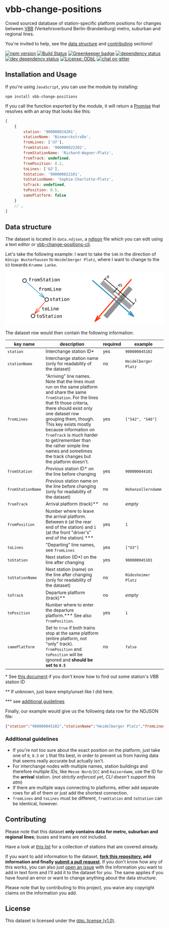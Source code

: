 # vbb-change-positions

Crowd sourced database of station-specific platform positions for changes between [VBB](https://www.vbb.de) (Verkehrsverbund Berlin-Brandenburg) metro, suburban and regional lines.

You're invited to help, see the [data structure](#data-structure) and [contributing](#contributing) sections!

[![npm version](https://img.shields.io/npm/v/vbb-change-positions.svg)](https://www.npmjs.com/package/vbb-change-positions)
[![Build Status](https://travis-ci.org/juliuste/vbb-change-positions.svg?branch=master)](https://travis-ci.org/juliuste/vbb-change-positions)
[![Greenkeeper badge](https://badges.greenkeeper.io/juliuste/vbb-change-positions.svg)](https://greenkeeper.io/)
[![dependency status](https://img.shields.io/david/juliuste/vbb-change-positions.svg)](https://david-dm.org/juliuste/vbb-change-positions)
[![dev dependency status](https://img.shields.io/david/dev/juliuste/vbb-change-positions.svg)](https://david-dm.org/juliuste/vbb-change-positions#info=devDependencies)
[![License: ODbL](https://img.shields.io/badge/License-ODbL-brightgreen.svg)](license)
[![chat on gitter](https://badges.gitter.im/juliuste.svg)](https://gitter.im/juliuste)

## Installation and Usage

If you're using `JavaScript`, you can use the module by installing:

```shell
npm install vbb-change-positions
```

If you call the function exported by the module, it will return a [Promise](https://developer.mozilla.org/en-US/docs/Web/JavaScript/Reference/Global_Objects/promise) that resolves with an array that looks like this:

```js
[
    {
        station: '900000024201',
        stationName: 'Bismarckstraße',
        fromLines: ['U7'],
        fromStation: '900000022202',
        fromStationName: 'Richard-Wagner-Platz',
        fromTrack: undefined,
        fromPosition: 0.2,
        toLines: ['U2'],
        toStation: '900000022101',
        toStationName: 'Sophie-Charlotte-Platz',
        toTrack: undefined,
        toPosition: 0.5,
        samePlatform: false
    }
    // …
]
```

## Data structure

The dataset is located in `data.ndjson`, a [ndjson](http://ndjson.org/) file which you can edit using a text editor or [vbb-change-positions-cli](https://github.com/juliuste/vbb-change-positions-cli).

Let's take the following example: I want to take the `S46` in the direction of `Königs Wusterhausen` to `Heidelberger Platz`, where I want to change to the `U3` towards `Krumme Lanke`.

![an illustration of the keys](illustration.svg)

The dataset row would then contain the following information:

| key name | description | required | example |
| -------- | ----------- | -------- | ------- |
| `station` | Interchange station ID\* | yes | `900000045102` |
| `stationName` | Interchange station name (only for readability of the dataset) | no | `Heidelberger Platz` |
| `fromLines`    | "Arriving" line names. Note that the lines must run on the same platform and share the same `fromStation`. For the lines that fit those criteria, there should exist only one dataset row grouping them, though. This key exists mostly because information on `fromTrack` is much harder to get/remember than the rather simple line names and sometimes the track changes but the platform doesn't. | yes | `["S42", "S46"]` |
| `fromStation` | *Previous* station ID\* on the line before changing | yes | `900000044101` |
| `fromStationName` | *Previous* station name on the line before changing (only for readability of the dataset) | no | `Hohenzollerndamm` |
| `fromTrack`| Arrival platform (track)\*\* | no | *empty*
| `fromPosition`| Number where to leave the arrival platform. Between `0` (at the rear end of the station) and `1` (at the front "driver's" end of the station) \*\*\* | yes | `1` |
| `toLines`    | "Departing" line names, see `fromLines` | yes | `["U3"]` |
| `toStation` | Next station (ID\*) on the line after changing | yes | `900000045101` |
| `toStationName` | Next station (name) on the line after changing (only for readability of the dataset) | no | `Rüdesheimer Platz` |
| `toTrack`| Departure platform (track)\*\* | no | *empty*
| `toPosition`| Number where to enter the departure platform.\*\*\* See also `fromPosition`. | yes | `1` |
| `samePlatform` | Set to `true` if both trains stop at the same platform (entire platform, not "only" track). `fromPosition` and `toPosition` will be ignored and **should be set to `0.5`** | no | `false` |

\* See [this document](station-ids.md) if you don't know how to find out some station's VBB station ID

\*\* If unknown, just leave empty/unset like I did here.

\*\*\* see [additional guidelines](#additional-guidelines)

Finally, our example would give us the following data row for the NDJSON file:

```json
{"station":"900000045102","stationName":"Heidelberger Platz","fromLines":["S42","S46"],"fromStation":"900000044101","fromStationName":"Hohenzollerndamm","fromPosition":1,"toLines":["U3"],"toStation":"900000045101","toStationName":"Rüdesheimer Platz","toPosition":1,"samePlatform":false}
```

### Additional guidelines

- If you're not too sure about the exact position on the platform, just take one of `0`, `0.5` or `1` that fits best, in order to prevent us from having data that seems really accurate but actually isn't.
- For interchange nodes with multiple names, station buildings and therefore multiple IDs, like `Messe Nord/ICC` and `Kaiserdamm`, use the ID for the **arrival** station. (*not strictly enforced yet, CLI doesn't support this atm*)
- If there are multiple ways connecting to platforms, either add separate rows for all of them or just add the shortest connection.
- `fromLines` and `toLines` must be different, `fromStation` and `toStation` can be identical, however.

## Contributing

Please note that this dataset **only contains data for metro, suburban and regional lines**; buses and trams are not included.

Have a look at [this list](completed.md) for a collection of stations that are covered already.

If you want to add information to the dataset, **[fork this repository](https://help.github.com/articles/fork-a-repo/), add information and finally [submit a pull request](https://help.github.com/articles/about-pull-requests/)**. If you don't know how any of this works, you can also just [open an issue](https://github.com/juliuste/vbb-change-positions/issues) with the information you want to add in text form and I'll add it to the dataset for you. The same applies if you have found an error or want to change anything about the data structure.

Please note that by contributing to this project, you waive any copyright claims on the information you add.

## License

This dataset is licensed under the [`ODbL` license (v1.0)](https://opendatacommons.org/licenses/odbl/1.0/).
